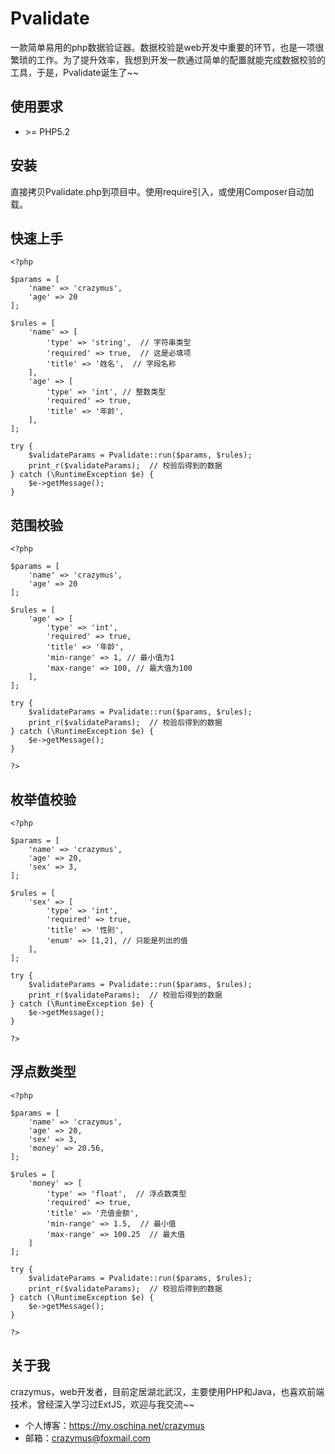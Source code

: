 # Pvalidate
一款简单易用的php数据验证器。数据校验是web开发中重要的环节，也是一项很繁琐的工作。为了提升效率，我想到开发一款通过简单的配置就能完成数据校验的工具，于是，Pvalidate诞生了~~
## 使用要求
-  \>= PHP5.2

## 安装 
直接拷贝Pvalidate.php到项目中。使用require引入，或使用Composer自动加载。
## 快速上手
```
<?php 

$params = [
    'name' => 'crazymus',
    'age' => 20
];

$rules = [
    'name' => [
        'type' => 'string',  // 字符串类型
        'required' => true,  // 这是必填项
        'title' => '姓名',  // 字段名称 
    ],
    'age' => [
        'type' => 'int', // 整数类型 
        'required' => true,
        'title' => '年龄',
    ],
];

try {
    $validateParams = Pvalidate::run($params, $rules);
    print_r($validateParams);  // 校验后得到的数据
} catch (\RuntimeException $e) {
    $e->getMessage();
}
```

## 范围校验 
```
<?php 

$params = [
    'name' => 'crazymus',
    'age' => 20
];

$rules = [
    'age' => [
        'type' => 'int',
        'required' => true,
        'title' => '年龄',
        'min-range' => 1, // 最小值为1
        'max-range' => 100, // 最大值为100
    ],
];

try {
    $validateParams = Pvalidate::run($params, $rules);
    print_r($validateParams);  // 校验后得到的数据
} catch (\RuntimeException $e) {
    $e->getMessage();
}

?>
```

## 枚举值校验 
```
<?php 

$params = [
    'name' => 'crazymus',
    'age' => 20,
    'sex' => 3,
];

$rules = [
    'sex' => [
        'type' => 'int',
        'required' => true,
        'title' => '性别',
        'enum' => [1,2], // 只能是列出的值 
    ],
];

try {
    $validateParams = Pvalidate::run($params, $rules);
    print_r($validateParams);  // 校验后得到的数据
} catch (\RuntimeException $e) {
    $e->getMessage();
}

?>
```

## 浮点数类型 
```
<?php 

$params = [
    'name' => 'crazymus',
    'age' => 20,
    'sex' => 3,
    'money' => 20.56,
];

$rules = [
    'money' => [
        'type' => 'float',  // 浮点数类型 
        'required' => true,
        'title' => '充值金额',
        'min-range' => 1.5,  // 最小值
        'max-range' => 100.25  // 最大值
    ]
];

try {
    $validateParams = Pvalidate::run($params, $rules);
    print_r($validateParams);  // 校验后得到的数据
} catch (\RuntimeException $e) {
    $e->getMessage();
}

?>
```

## 关于我 

crazymus，web开发者，目前定居湖北武汉，主要使用PHP和Java，也喜欢前端技术，曾经深入学习过ExtJS，欢迎与我交流~~
- 个人博客：https://my.oschina.net/crazymus
- 邮箱：crazymus@foxmail.com


